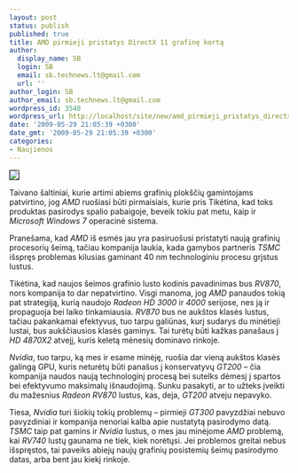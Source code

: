 ```yaml
---
layout: post
status: publish
published: true
title: AMD pirmieji pristatys DirectX 11 grafinę kortą
author:
  display_name: SB
  login: SB
  email: sb.technews.lt@gmail.com
  url: ''
author_login: SB
author_email: sb.technews.lt@gmail.com
wordpress_id: 3548
wordpress_url: http://localhost/site/new/amd_pirmieji_pristatys_directx_11_grafine_korta/
date: '2009-05-29 21:05:39 +0300'
date_gmt: '2009-05-29 21:05:39 +0300'
categories:
- Naujienos
---
```

<div class="imgright"><img src="http://tbn3.google.com/images?q=tbn:9d_7os2Q2ZQbeM:http://img241.imageshack.us/img241/2953/cardplugsom6.jpg" border="1" /></div>
<p>Taivano šaltiniai, kurie artimi abiems grafinių plokščių gamintojams patvirtino, jog <i>AMD</i> ruošiasi būti pirmaisiais, kurie pris Tikėtina, kad toks produktas pasirodys spalio pabaigoje, beveik tokiu pat metu, kaip ir <i>Microsoft Windows 7</i> operacinė sistema.</p>
<p>Pranešama, kad <i>AMD</i> iš esmės jau yra pasiruošusi pristatyti naują grafinių procesorių šeimą, tačiau kompanija laukia, kada gamybos partneris <i>TSMC</i> išspręs problemas kilusias gaminant 40 nm technologiniu procesu grįstus lustus.</p>
<p>Tikėtina, kad naujos šeimos grafinio lusto kodinis pavadinimas bus <i>RV870</i>, nors kompanija to dar nepatvirtino. Visgi manoma, jog <i>AMD</i> panaudos tokią pat strategiją, kurią naudojo <i>Radeon HD 3000</i> ir <i>4000</i> serijose, nes ją ir propaguoja bei laiko tinkamiausia. <i>RV870</i> bus ne aukštos klasės lustus, tačiau pakankamai efektyvus, tuo tarpu galiūnas, kurį sudarys du minėtieji lustai, bus aukščiausios klasės gaminys. Tai turėtų būti kažkas panašaus į <i>HD 4870X2</i> atvejį, kuris keletą mėnesių dominavo rinkoje. </p>
<p><i>Nvidia</i>, tuo tarpu, ką mes ir esame minėję, ruošia dar vieną aukštos klasės galingą GPU, kuris neturėtų būti panašus į konservatyvų <i>GT200</i> – čia kompanija naudos naują technologinį procesą bei sutelks dėmesį į spartos bei efektyvumo maksimalų išnaudojimą. Sunku pasakyti, ar to užteks įveikti du mažesnius <i>Radeon RV870</i> lustus, kas, deja, <i>GT200</i> atveju nepavyko. </p>
<p>Tiesa, <i>Nvidia</i> turi šiokių tokių problemų – pirmieji <i>GT300</i> pavyzdžiai nebuvo pavyzdiniai ir kompanija nenoriai kalba apie nustatytą pasirodymo datą. <i>TSMC</i> taip pat gamins ir <i>Nvidia</i> lustus, o mes jau minėjome <i>AMD</i> problemą, kai <i>RV740</i> lustų gaunama ne tiek, kiek norėtųsi. Jei problemos greitai nebus išspręstos, tai paveiks abiejų naujų grafinių posistemių šeimų pasirodymo datas, arba bent jau kiekį rinkoje.</p>
